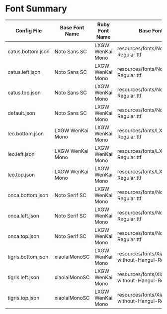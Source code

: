 # Font Summary

| Config File | Base Font Name | Ruby Font Name | Base Font Filepath | Ruby Font Filepath |
|-------------|----------------|----------------|--------------------|--------------------|
| catus.bottom.json | Noto Sans SC | LXGW WenKai Mono | resources/fonts/NotoSansSC-Regular.ttf | resources/fonts/LXGWWenKaiMono-Regular.ttf |
| catus.left.json | Noto Sans SC | LXGW WenKai Mono | resources/fonts/NotoSansSC-Regular.ttf | resources/fonts/LXGWWenKaiMono-Regular.ttf |
| catus.top.json | Noto Sans SC | LXGW WenKai Mono | resources/fonts/NotoSansSC-Regular.ttf | resources/fonts/LXGWWenKaiMono-Regular.ttf |
| default.json | Noto Sans SC | LXGW WenKai Mono | resources/fonts/NotoSansSC-Regular.ttf | resources/fonts/LXGWWenKaiMono-Regular.ttf |
| leo.bottom.json | LXGW WenKai Mono | LXGW WenKai Mono | resources/fonts/LXGWWenKaiMono-Regular.ttf | resources/fonts/LXGWWenKaiMono-Regular.ttf |
| leo.left.json | LXGW WenKai Mono | LXGW WenKai Mono | resources/fonts/LXGWWenKaiMono-Regular.ttf | resources/fonts/LXGWWenKaiMono-Regular.ttf |
| leo.top.json | LXGW WenKai Mono | LXGW WenKai Mono | resources/fonts/LXGWWenKaiMono-Regular.ttf | resources/fonts/LXGWWenKaiMono-Regular.ttf |
| onca.bottom.json | Noto Serif SC | LXGW WenKai Mono | resources/fonts/NotoSerifSC-Regular.ttf | resources/fonts/LXGWWenKaiMono-Regular.ttf |
| onca.left.json | Noto Serif SC | LXGW WenKai Mono | resources/fonts/NotoSerifSC-Regular.ttf | resources/fonts/LXGWWenKaiMono-Regular.ttf |
| onca.top.json | Noto Serif SC | LXGW WenKai Mono | resources/fonts/NotoSerifSC-Regular.ttf | resources/fonts/LXGWWenKaiMono-Regular.ttf |
| tigris.bottom.json | xiaolaiMonoSC | LXGW WenKai Mono | resources/fonts/XiaolaiMonoSC-without-Hangul-Regular.ttf | resources/fonts/LXGWWenKaiMono-Regular.ttf |
| tigris.left.json | xiaolaiMonoSC | LXGW WenKai Mono | resources/fonts/XiaolaiMonoSC-without-Hangul-Regular.ttf | resources/fonts/LXGWWenKaiMono-Regular.ttf |
| tigris.top.json | xiaolaiMonoSC | LXGW WenKai Mono | resources/fonts/XiaolaiMonoSC-without-Hangul-Regular.ttf | resources/fonts/LXGWWenKaiMono-Regular.ttf |

